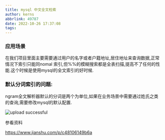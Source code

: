 ```yaml
---
title: mysql 中文全文检索
author: kerns
abbrlink: 49787
date: 2022-10-26 17:37:08
tags:
---
```



### 应用场景

在我们项目里面主要需要通过用户的名字或者户籍地址,居住地址来查询数据,正常情况下索引只能同nomal 索引,但%%的模糊搜索都是全表扫描,提高不了任何的性能.这个时候是使用mysql的全文索引的好时候.



### 默认分词索引的问题:

ngram全文解析器默认的分词是两个为单位,如果在业务场景中需要通过姓氏之类的查询,需要修改mysql的默认配置.

![upload successful](/images/pasted-17.png)

参看资料

https://www.jianshu.com/p/c48106149b6a